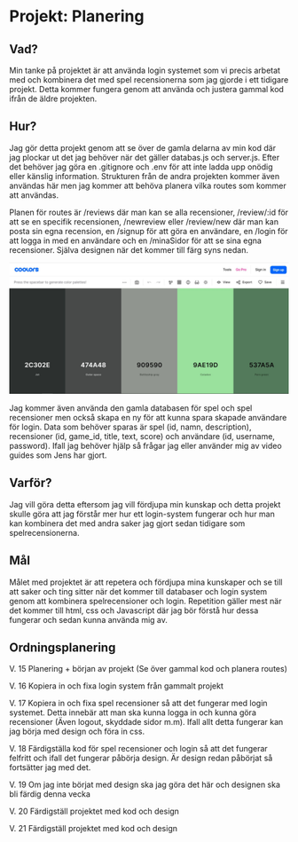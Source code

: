 # Projekt: Planering

## Vad?

Min tanke på projektet är att använda login systemet som vi precis arbetat med och kombinera det med spel recensionerna som jag gjorde i ett tidigare projekt. Detta kommer fungera genom att använda och justera gammal kod ifrån de äldre projekten.

## Hur?

Jag gör detta projekt genom att se över de gamla delarna av min kod där jag plockar ut det jag behöver när det gäller databas.js och server.js. Efter det behöver jag göra en .gitignore och .env för att inte ladda upp onödig eller känslig information. Strukturen från de andra projekten kommer även användas här men jag kommer att behöva planera vilka routes som kommer att användas.

Planen för routes är /reviews där man kan se alla recensioner, /review/:id för att se en specifik recensionen, /newreview eller /review/new där man kan posta sin egna recension, en /signup för att göra en användare, en /login för att logga in med en användare och en /minaSidor för att se sina egna recensioner. Själva designen när det kommer till färg syns nedan.

![Css color scheme](/public/images/Colors.JPG "CSS Color plan")

Jag kommer även använda den gamla databasen för spel och spel recensioner men också skapa en ny för att kunna spara skapade användare för login. Data som behöver sparas är spel (id, namn, description), recensioner (id, game_id, title, text, score) och användare (id, username, password). Ifall jag behöver hjälp så frågar jag eller använder mig av video guides som Jens har gjort. 

## Varför?

Jag vill göra detta eftersom jag vill fördjupa min kunskap och detta projekt skulle göra att jag förstår mer hur ett login-system fungerar och hur man kan kombinera det med andra saker jag gjort sedan tidigare som spelrecensionerna.

## Mål

Målet med projektet är att repetera och fördjupa mina kunskaper och se till att saker och ting sitter när det kommer till databaser och login system genom att kombinera spelrecensioner och login. Repetition gäller mest när det kommer till html, css och Javascript där jag bör förstå hur dessa fungerar och sedan kunna använda mig av.

## Ordningsplanering

V. 15
Planering + början av projekt (Se över gammal kod och planera routes)

V. 16
Kopiera in och fixa login system från gammalt projekt

V. 17
Kopiera in och fixa spel recensioner så att det fungerar med login systemet. Detta innebär att man ska kunna logga in och kunna göra recensioner (Även logout, skyddade sidor m.m). Ifall allt detta fungerar kan jag börja med design och föra in css.

V. 18
Färdigställa kod för spel recensioner och login så att det fungerar felfritt och ifall det fungerar påbörja design. Är design redan påbörjat så fortsätter jag med det.

V. 19
Om jag inte börjat med design ska jag göra det här och designen ska bli färdig denna vecka

V. 20
Färdigställ projektet med kod och design

V. 21
Färdigställ projektet med kod och design
